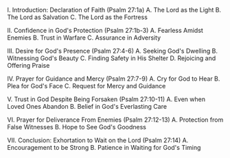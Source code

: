 I. Introduction: Declaration of Faith (Psalm 27:1a)
   A. The Lord as the Light
   B. The Lord as Salvation
   C. The Lord as the Fortress

II. Confidence in God's Protection (Psalm 27:1b-3)
   A. Fearless Amidst Enemies
   B. Trust in Warfare
   C. Assurance in Adversity

III. Desire for God's Presence (Psalm 27:4-6)
   A. Seeking God's Dwelling
   B. Witnessing God's Beauty
   C. Finding Safety in His Shelter
   D. Rejoicing and Offering Praise

IV. Prayer for Guidance and Mercy (Psalm 27:7-9)
   A. Cry for God to Hear
   B. Plea for God's Face
   C. Request for Mercy and Guidance

V. Trust in God Despite Being Forsaken (Psalm 27:10-11)
   A. Even when Loved Ones Abandon
   B. Belief in God's Everlasting Care

VI. Prayer for Deliverance From Enemies (Psalm 27:12-13)
   A. Protection from False Witnesses
   B. Hope to See God's Goodness

VII. Conclusion: Exhortation to Wait on the Lord (Psalm 27:14)
   A. Encouragement to be Strong
   B. Patience in Waiting for God's Timing